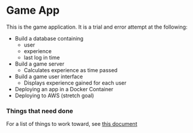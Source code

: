 # Game App

This is the game application. It is a trial and error attempt at the following:

- Build a database containing
    - user
    - experience
    - last log in time
- Build a game server
    - Calculates experience as time passed
- Build a game user interface
    - Displays experience gained for each user 
- Deploying an app in a Docker Container
- Deploying to AWS (stretch goal)

### Things that need done

For a list of things to work toward, see [this document](./docs/todo.md)